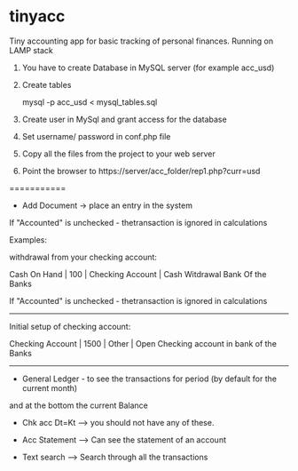 # tinyacc
Tiny accounting app for basic tracking of personal finances. Running on LAMP stack

1. You have to create Database in MySQL server (for example acc_usd)

2. Create tables

	mysql -p acc_usd < mysql_tables.sql

3. Create user in MySql and grant access for the database

4. Set username/ password in conf.php file

5. Copy all the files from the project to your web server 

6. Point the browser to https://server/acc_folder/rep1.php?curr=usd

===========

* Add Document -> place an entry in the system

If "Accounted" is unchecked - thetransaction is ignored in calculations



Examples:

withdrawal from your checking account:

Cash On Hand  |   100  |   Checking Account  |     Cash Witdrawal Bank Of the Banks

If "Accounted" is unchecked - thetransaction is ignored in calculations

---

Initial setup of checking account:

Checking Account |   1500  | Other   |    Open Checking account in bank of the Banks

---------------


* General Ledger - to see the transactions for period (by default for the current month)

and at the bottom the current Balance


* Chk acc Dt=Kt  --> you should not have any of these.

* Acc Statement --> Can see the statement of an account

* Text search --> Search through all the transactions



